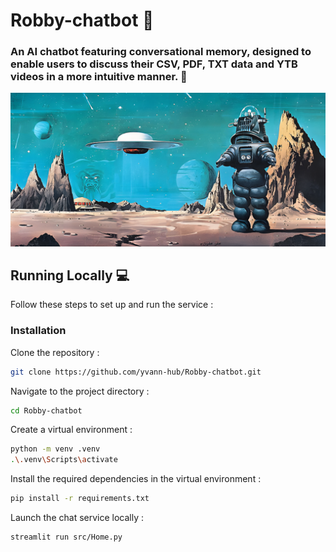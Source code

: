 # Robby-chatbot 🤖

### An AI chatbot featuring conversational memory, designed to enable users to discuss their CSV, PDF, TXT data and YTB videos in a more intuitive manner. 🚀

![Robby](robby-pic.png)

## Running Locally 💻

Follow these steps to set up and run the service :

### Installation

Clone the repository :

```bash
git clone https://github.com/yvann-hub/Robby-chatbot.git
```

Navigate to the project directory :

```bash
cd Robby-chatbot
```

Create a virtual environment :

```bash
python -m venv .venv
.\.venv\Scripts\activate
```

Install the required dependencies in the virtual environment :

```bash
pip install -r requirements.txt
```

Launch the chat service locally :

```bash
streamlit run src/Home.py
```
